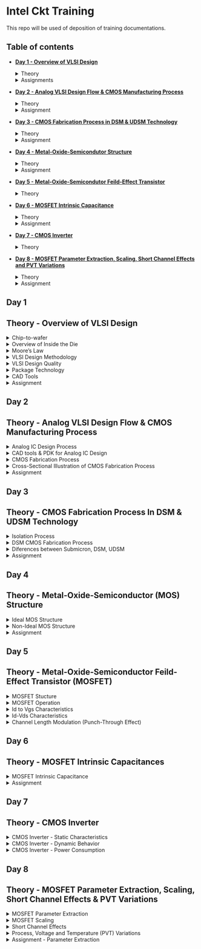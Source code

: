 # Intel Ckt Training
This repo will be used of deposition of training documentations.

## Table of contents
+ **[ Day 1 - Overview of VLSI Design ](https://github.com/TengBoonHuei/intel_ckt_training#day-1)**
  <details><summary> Theory </summary>
  
  [Theory - Overview of VLSI Design](https://github.com/TengBoonHuei/intel_ckt_training/blob/main/README.md#theory---overview-of-vlsi-design)
  
  </details>
    
  <details><summary> Assignments </summary>
    
  [Assignments - Prerequisite Assignments](https://github.com/TengBoonHuei/intel_ckt_training/blob/main/README.md#prerequisite-assignments)
 
  </details>

+ **[Day 2 - Analog VLSI Design Flow & CMOS Manufacturing Process](https://github.com/TengBoonHuei/intel_ckt_training/blob/main/README.md#day-2)**
  <details><summary> Theory </summary>
  
  [Theory - Analog VLSI Design Flow & CMOS Manufacturing Process](https://github.com/TengBoonHuei/intel_ckt_training/blob/main/README.md#theory---analog-vlsi-design-flow--cmos-manufacturing-process)
  
  </details>
  
  <details><summary> Assignment </summary>
  
  [Assignment - Draw Circuit from Layouts](https://github.com/TengBoonHuei/intel_ckt_training/blob/main/README.md#fabrication-process--layout)
  
  </details>  
  
+ **[Day 3 - CMOS Fabrication Process in DSM & UDSM Technology](https://github.com/TengBoonHuei/intel_ckt_training/blob/main/README.md#day-3)**
  <details><summary> Theory </summary>
  
  [Theory - CMOS Fabrication Process in DSM & UDSM Technology](https://github.com/TengBoonHuei/intel_ckt_training/blob/main/README.md#theory---cmos-fabrication-process-in-dsm--udsm-technology)
  
  </details>
  
  <details><summary> Assignment </summary>
  
  [Assignment - DSM & UDSM Technology](https://github.com/TengBoonHuei/intel_ckt_training/blob/main/README.md#dsm--udsm-technology)
  
  </details>
  
+ **[Day 4 - Metal-Oxide-Semicondutor Structure](https://github.com/TengBoonHuei/intel_ckt_training#day-4)**
  <details><summary> Theory </summary>
  
  [Theory - Metal-Oxide-Semiconductor Structure](https://github.com/TengBoonHuei/intel_ckt_training/blob/main/README.md#theory---metal-oxide-semiconductor-mos-structure)
  
  </details>
  
  <details><summary> Assignment </summary>
  
  [Assignment - Metal-Oxide-Semiconductor Structure](https://github.com/TengBoonHuei/intel_ckt_training/blob/main/README.md#metal-oxide-semiconductor-mos-structure)
  
  </details>
  
+ **[Day 5 - Metal-Oxide-Semicondutor Feild-Effect Transistor](https://github.com/TengBoonHuei/intel_ckt_training/blob/main/README.md#day-5)**
  <details><summary> Theory </summary>
  
  [Theory - Metal-Oxide-Semiconductor Feild-Effect Transistor](https://github.com/TengBoonHuei/intel_ckt_training/blob/main/README.md#theory---metal-oxide-semiconductor-feild-effect-transistor-mosfet)
  
  </details>
  
+ **[Day 6 - MOSFET Intrinsic Capacitance](https://github.com/TengBoonHuei/intel_ckt_training/blob/main/README.md#day-6)**
  <details><summary> Theory </summary>
  
  [Theory - MOSFET Intrinsic Capacitance](https://github.com/TengBoonHuei/intel_ckt_training/blob/main/README.md#theory---mosfet-intrinsic-capacitances)
  
  </details>
  
  <details><summary> Assignment </summary>
  
  [Assignment - MOSFET with Capacitor](https://github.com/TengBoonHuei/intel_ckt_training/blob/main/README.md#mosfet-with-capacitor)
  
  </details>
  
+ **[Day 7 - CMOS Inverter](https://github.com/TengBoonHuei/intel_ckt_training/blob/main/README.md#day-7)**
  <details><summary> Theory </summary>
  
  [Theory - CMOS Inverter](https://github.com/TengBoonHuei/intel_ckt_training/blob/main/README.md#theory---cmos-inverter)
  
  </details>
  
+ **[Day 8 - MOSFET Parameter Extraction, Scaling, Short Channel Effects and PVT Variations](https://github.com/TengBoonHuei/intel_ckt_training/blob/main/README.md#day-8)**
  <details><summary> Theory </summary>
  
  [Theory - MOSFET Parameter Extraction, Scaling, Short Channel Effect & PVT Variations](https://github.com/TengBoonHuei/intel_ckt_training/blob/main/README.md#theory---mosfet-parameter-extraction-scaling-short-channel-effects--pvt-variations)
  
  </details>
  
  <details><summary> Assignment </summary>
  
  [Assignment - Parameter Extractions](https://github.com/TengBoonHuei/intel_ckt_training/blob/main/README.md#parameter-extraction)
  
  </details>
  
## Day 1
## Theory - Overview of VLSI Design

<details><summary> Chip-to-wafer </summary>
  
### **Chip-to-wafer**
#### Packaged Chip
* Die is placed at the center of the chip (package).
* Wire bonding is the method of interconnecting the die to the external world.
* The package's function is to connect the silicon die to the circuit board.
* The package are encapsulated, so to protect the die inside the chip.
* Evolution and different types of Packaged Chip, example:
  ![image](https://user-images.githubusercontent.com/121993909/211232190-d5a756e7-5c60-453d-aa2a-c1f1d014273c.png)

#### Die and Wafer
* generally die size is (1x1)mm or (1x2)mm
* wafer diameter is around 12 inch ~ 300 mm
* a single wafer contains 10’s of thousands die  

</details>

<details><summary> Overview of Inside the Die </summary>


### **Overview of Inside the Die**
![image](https://user-images.githubusercontent.com/121993909/211232757-c48ace28-45d5-4a7d-9f51-a21b1f451c03.png)
* Memory & Memory Controller
  * SRAM or DRAM
  * Memory Controller
  
* Digital
  * Made by standard cells using semi-custom VLSI design flow.
  * Eg. Gates, MUX, Decoder, Counters, FSMs
  
* Analog and RF
  * Made by custom VLSI flow
  * Eg. VCO, LDO, Op-Amp, LPF/HPF, ADC/DAC
   </details>

<details><summary> Moore’s Law </summary>

* Moore’s Law defines the number of transistors in a dense integrated circuit doubles every 2 years
* Every two years, the feature size is reduced by 1/sqrt(2) times

</details>

<details><summary> VLSI Design Methodology </summary>

### Critical factors of design execution:
  
  * functionality, performance & quality
  * low cost
  * faster time-to-market
  
### **VLSI Design Methodology**
  
Two types of VLSI Design Styles:
  
1. Field-Pragrammable Gate Array (FPGA)
    * faster prototyping and cost-effective, basically use in prototyping and testing
    * typically consists of input/output buffers, array of configurable logic blocks (CLBs) and programmable interconnect

2. Application Speciic Intergrated Circuit (ASIC)
    * Permanent circuitry. Once the application specific circuit is taped-out into silicon, it cannot be changed.
    * Higher cost as need to start design from scratch. 
    * More power efficient, power consumption of ASICs can be very minutely controlled and optimized.
  
</details>

<details><summary> VLSI Design Quality </summary>

### **VLSI Design Quality**
#### Importamt criteria to measure the design quality:
1. Testability
  
    * Generation of good test vector
    * Availability of good test fixture at speed
</details>

<details><summary> Package Technology </summary>


### **Package Technology**
* VLSI chips can fail if various packaging constraints and parasitic are not included in the design phase 
* number of ground planes, power planes and the bonding pads greatly affect the behaviours of on-chip power and ground buses
* length of bonding wire and lead length of the package can create serious issue  
     </details>

<details><summary> CAD Tools </summary>

### **CAD Tools**
* essential for timely development of integrated circuits
* CAD technology for VLSI chip design can be categorized into the following areas:
    * High-level synthesis
  
  </details>
  
<details><summary> Assignment </summary>

### **Prerequisite Assignments**
  * [RC Circuit](https://drive.google.com/file/d/1x5PnTjW8ha-spVDT3cuYXojVoWyKdVjv/view?usp=share_link)
  * [Digital Circuits](https://drive.google.com/file/d/1Ww-4ZigmUcCJQGWNldrs159sRDHLK9hX/view?usp=share_link)
  * [Electrical Circuits]()
  * [Semiconductor Devices]()
  
</details>
  
## Day 2
## Theory - Analog VLSI Design Flow & CMOS Manufacturing Process

<details><summary> Analog IC Design Process </summary>

### **Analog IC Design Process**
  
![image](https://user-images.githubusercontent.com/121993909/211451557-032a642c-2d99-4425-823c-051fa9349c8f.png)
  
#### Electrical Design
  * Electrical design requires active and passive deice electrical models for:
    * Creating the design
    * Verifying the design
    * Determining the robustness of the design

#### Physical Design
  * Physical design the the process of representing the electrical design in a layout.
  * Physical design needs:
    * Entering various geometries
    * Folow Design Rule Checks (DRC)
    * Check Layout versus Schematic (LVS)
    * Extract Parasitic
  
#### Test Design
  * Test design is the process of coordinating, planning, and implementing the measurement of the analog and integrated circuit performance.
  * Type of test:
    * Functional
    * Parametric
    * Static
    * Dynamic
</details>
  
<details><summary> CAD tools & PDK for Analog IC Design </summary>
  
  ### **CAD Tools and PDK for Analog IC Design**
  
  ![image](https://user-images.githubusercontent.com/121993909/211453646-cca9f344-42c6-480d-b121-a4d0f558df7d.png)
</details>

<details><summary> CMOS Fabrication Process </summary>
  
  ### **CMOS Fabrication Process**
  
  #### CMOS Fabrication Process
  1. Wafer Formation (sand-to-silicon)
      * Controlled amount of impurities are added to the pure molten silicon in a heating crucible.
      * a seed crystal is dipped into the melt to initiate crystal growth.
      * the seed are rotated at a certain rate to withdraw the molten silicon vertically to form a fixed diameter ingot.
      * ingot are then sliced into ~1mm thick wafers.
  
  2. Photolitography
      * The wafer is coated with the photoresist and subjected to selective illumination through the photomask.
      * A photomask is constructed with chromium covered quartz glass. A UV light source is used to expose the photoresist (exposed area are hardening).
      * A developer solvent is then used to dissolve the soluble unexposed photoresist, leaving island of insoluble exposed photoresist.
        ![image](https://user-images.githubusercontent.com/121993909/211456680-2676ea80-8eb8-434c-b140-42276780911f.png)

  3. Well & Channel Formation
      #### 4 types of CMOS Technology Process
        * N-well process
  
          ![image](https://user-images.githubusercontent.com/121993909/211458587-90e4fdb4-d372-44ec-9403-d651bcf753ef.png)

        * P-well process
  
          ![image](https://user-images.githubusercontent.com/121993909/211458630-47d24354-31e0-4151-92c3-f3017092e81b.png)

        * Twin-well process
  
          ![image](https://user-images.githubusercontent.com/121993909/211458652-82472e26-341b-4735-bee2-e906be7ddfd9.png)

        * Triple-will process
  
          ![image](https://user-images.githubusercontent.com/121993909/211458673-05f294da-a2a1-4048-bfd9-bd940f188c7e.png)
      
  4. Silicon Dioxide (SiO2) Deposition
      #### Wet Oxidation: oxidizing atmosphere contains water vapor.
        * Temperature between 900C to 1000C
        * Rapid process
      
      #### Dry Oxidation: oxidizing atmosphere with pure oxigen.
        * Temperature ~1200C to achieve acceptable growth rate.
        * form better quality oxide layer.
  
      #### Atomic Layer Deposition (ALD)
        * mixing of chemicals on top of the surface to form oxide layer.
  
  5. Isolation
      * Individual devices in CMOS process need to be isolated from one another to prevent unexpected interactions.
  
  6. Gate Oxide Creation
      * Formation of thin gate oxide layer on the surface of the gate region.
  
  7. Gate and Drain/Source Formation
      * Formation of thin gate oxide and thick feild oxide.
      * Deposition and Patterning polysilicon to create the gates.
      * Etch away the exposed gate oxide and implant the p-diff and n-diff at where the region of p/n channels.
  
  8. Contacts and Metallization
      * Contact cuts are made to source, drain and gate according to the contact mask. 
  
  9. Passivation
      * Adding a protective glass layer that prevents the ingress of contaminants.
  
  10. Metrology
      * A process of measuring the parameters like the photomask pattern, critical dimension (CD), and image placement are matching between all the metal layers.
</details>

<details><summary> Cross-Sectional Illustration of CMOS Fabrication Process </summary>
  
  ### **Cross-Sectional Illustration of CMOS Fabrication Process**
  
  Step 1: Substrate
  * Start the process with P-substrate.
  
    ![image](https://user-images.githubusercontent.com/121993909/211505785-f35ec678-d11c-453c-8ba9-0d5776c6d554.png)

  Step 2: Oxidation
  * Oxidation with high-purity oxygen and hydrogen at 1000C temperature.
  
    ![image](https://user-images.githubusercontent.com/121993909/211506617-c753dc8a-4b44-497e-a399-5af8d536016c.png)

  Step 3: Photoresist
  * Foring a layer of light-sensitive polymer that hardens when exposed to light.
  
    ![image](https://user-images.githubusercontent.com/121993909/211507494-1e0d3c3d-f4d8-4402-b43c-b7768ff05010.png)

  Step 4: Masking
  * Photoresist is exposed to UV rays through the n-well mask.
  
    ![image](https://user-images.githubusercontent.com/121993909/211507742-e66adc40-0d9c-4db4-b382-38909893eb28.png)

  Step 5: Photoresist removal
  * A part of the photoresist under unexposed region are removed by using the basic or acidic solution.
  
    ![image](https://user-images.githubusercontent.com/121993909/211508289-8fe4d504-ad35-47f5-82df-0765973abb2b.png)

  Step 6: Removal of SiO2 using acid etching
  * Removal of SiO2 oxidation layer through the open area by using hydrofluoric acid.
  
    ![image](https://user-images.githubusercontent.com/121993909/211508824-0177af3f-9fc6-4b15-bb96-9e6a31431599.png)

  Step 7: Removal of photoresist
  * Removal of photoresist
  
    ![image](https://user-images.githubusercontent.com/121993909/211509071-0201e29a-1881-4504-9d86-8457bebe5483.png)

  Step 8: Formation of N-well
  * By using ion implantation or diffusion process to form N-well.
  
    ![image](https://user-images.githubusercontent.com/121993909/211509539-fb589210-54a2-4dfe-a5bc-03626094b17a.png)

  Step 9: Removal of SiO2
  * Using the hydrofluoric acid to remove the remaining SiO2.
  
    ![image](https://user-images.githubusercontent.com/121993909/211509901-f9bf73f6-94f8-47df-ae8d-0325d593c019.png)

  Step 10: Deposition of Polysilicon
  * Chemical Vapor Deposition (CVD) process is used to deposit a very thin layer of gate oxide.
  * Followed by deposition of polysilicon layer.
  
    ![image](https://user-images.githubusercontent.com/121993909/211510643-bd58acef-9abe-4b04-ac94-2a3a35ae3587.png)

  Step 11: Removing the layer barring a small area for the "Gate"
  * Except the two small region required for forming the gates of PMOS and NMOS, the remaining layers are stripped off.
  
    ![image](https://user-images.githubusercontent.com/121993909/211511146-11085dd3-053d-471e-88e9-76f4f1639d2e.png)

  Step 12: Oxidation Process
  * Oxidation layer is formed on top of the surface, thin oxide layer at the gate region and the rest are thick oxide layer.
  
    ![image](https://user-images.githubusercontent.com/121993909/211512114-1437492f-f518-4495-8c70-82cbb379d858.png)

  Step 13: Masking and N-diffusion
  * By using masking process to open the small gaps for N-diffusion.
  
    ![image](https://user-images.githubusercontent.com/121993909/211512655-42e63b28-d756-4813-afe3-d92bb82d5520.png)

  * The n-type dopants are diffused or ion implanted to form the NMOS terminal.
  
    ![image](https://user-images.githubusercontent.com/121993909/211513092-a262785b-5e9c-4d3d-8098-3dd306036399.png)

  Step 14: Oxide stripping
  * The remaining oxidation layer are stripped off.
  
  Step 15: Masking and P-diffusion.
  * Similar to step 13, the P-diffusion regions are implanted with p-type dopants to form P-MOS terminal.
  
    ![image](https://user-images.githubusercontent.com/121993909/211514476-20234e1f-f3dc-455b-b8cf-64611de5a9de.png)

  Step 16: Thick field oxide formation
  * Forming thick-field oxide in all region except the PMOS and NMOS terminals.
  
    ![image](https://user-images.githubusercontent.com/121993909/211514947-ba64c7ed-51b9-40cf-931a-2d4ac772d30b.png)
  
  Step 17: Contact creation
  * Contact creation
  
    ![image](https://user-images.githubusercontent.com/121993909/211517947-de8ad7af-e7bc-4907-a59d-907ec960632c.png)
  
  Step 18: Metallization
  * Aluminium (Al) or Copper (Cu) deposited on the wafer.
  
    ![image](https://user-images.githubusercontent.com/121993909/211518849-4a19f47d-c2fa-4ebb-83ea-1bbe9335ddbb.png)

</details>

<details><summary> Assignment </summary>
  
  ### Fabrication Process & Layout

  + **[Fabrication Process & Layout](https://drive.google.com/file/d/1CxdaA5OUX5YnXoWtph7iwB4jn6LFVT-K/view?usp=share_link)**

</details>

## Day 3
## Theory - CMOS Fabrication Process In DSM & UDSM Technology
<details><summary> Isolation Process </summary>
  
  #### LOCOS vs STI Isolation Technique
  
  1. Local Oxidation of Silicon (LOCOS) Isolation:
      * Traditional isolation technique used in submicron process.
      * Limitation: bird's beak effect causing lost in surface area.
      * Advantage: simple process flow, high oxide quality

  2. Sallow Trench Isolation (STI):
      * Preffered isolation technique for deep-submicron process.
      * Advantage: avoids Bird's beak shape characteristic and allows forming a smaller isolation region.
      * Disadvantage: more complicated technique and large number of process steps.

</details>

<details><summary> DSM CMOS Fabrication Process </summary>
  
  #### Deep Submicron (DSM) CMOS Fabrication Process
  
  Step 1 - P/N-Well Creation
  * p-well & n-well implantation followed by deep diffusion
      
      ![image](https://user-images.githubusercontent.com/121993909/212548760-ecde54b4-105e-4a15-8cf4-25ac564f580e.png)

  Step 2 - Sallow Trench Isolation
  * Sallow trench isolation (STI) electrically isolates one region/transistor from another.
  
      ![image](https://user-images.githubusercontent.com/121993909/212548976-afd16819-5a27-44bd-a74c-5e38ee1f8d1f.png)

  Step 3 - Treshold Shift and Anti-Punch through Implants
  * P threshold implant is used to make the NMOS harder to invert and the PMOS easier resulting in threshold voltages balance around zero volts.
  * An implant can be applied to create a higher-doped region beneath the channels to prevent the punch-through from the drain depletion region extending to source depletion region.
   
      ![image](https://user-images.githubusercontent.com/121993909/212549362-eee30c73-bcf0-473c-a7be-82a7ef1905fa.png)

  Step 4 - Thin Oxide and Polysilicon Gate
  * A thin oxide is deposited followed by polysilicon. These layers are removed where they are not wanted.
  
      ![image](https://user-images.githubusercontent.com/121993909/212549498-392c9bac-716d-4d5e-9778-5aba08f2448e.png)

  Step 5 - Lightly Doped Source and Drain
  * A lightly-doped implant is used to create a lightly-doped source and drain next to the channel of the MOSFETs.
  
      ![image](https://user-images.githubusercontent.com/121993909/212549609-38b3032b-745c-4b8c-86f5-963f4a3c68e9.png)

  Step 6 - Sidewall Spacer
  * Deposit sidewall spacer to prevent the part of the source and drain next to the channel from being heavily doped.
  
      ![image](https://user-images.githubusercontent.com/121993909/212549850-90165d87-5757-40e0-b253-53bb977cb73f.png)

  Step 7 - Implantation of Heavily Doped Source and Drain
  * Heavily dope provides the complete sources and drains
  * Also forms an ohmic contact into the well and substrate.
  
      ![image](https://user-images.githubusercontent.com/121993909/212550051-16b57aa9-7ca5-45d4-bda0-a2c6bd5c26b9.png)

  Step 8 - Siliciding (Silicide and Polycide)
  * This step is to reduce the resistance of the bulks diffusion and polysilicon and forms an ohmic contact with material on which it is deposited.
  
      ![image](https://user-images.githubusercontent.com/121993909/212550227-b0c6a480-ac0f-4c2e-836a-a673cebed36d.png)

  Step 9 - Intermediate Oxide Layer
  * An oxide layer is used to cover the transistors and to planarize the surface.
  
      ![image](https://user-images.githubusercontent.com/121993909/212550368-8ca050a4-08df-419b-83dd-fb7d95ce9668.png)

  Step 10 - First Level Metal
  * Tungsten(W) plug are built through the lower intermidiate oxide layer to provide contact between the devices, wells, and substrate to the first-level metal.
  
      ![image](https://user-images.githubusercontent.com/121993909/212550556-1c104747-6092-4f0b-80fa-7ec01ad77d74.png)
  
  Step 11 - Second Level Metal
  * Repeat the previos step to built second & third-level metal.
  
      ![image](https://user-images.githubusercontent.com/121993909/212550674-d0710046-b499-4f82-befc-767d6b529423.png)

</details>

<details><summary> Diferences between Submicron, DSM, UDSM </summary>
  
  ![image](https://user-images.githubusercontent.com/121993909/212551124-7807e4aa-a4e8-49ec-8e5c-a2a3d9408756.png)

</details>

<details><summary> Assignment </summary>
  
  #### DSM & UDSM Technology
  
  + **[DSM & UDSM Technology](https://drive.google.com/file/d/1lK00QBuAJEa49GRfjY-l8cqMtb9dnChr/view?usp=share_link)**
  
</details>

## Day 4
## Theory - Metal-Oxide-Semiconductor (MOS) Structure
<details><summary> Ideal MOS Structure </summary>
  
  #### Metal-Oxide-Semiconductor (MOS)
  * MOS is simply a capacitor built up by a dielectric layer which sandwiched between the metal and the semiconductor layers.
  
    ![image](https://user-images.githubusercontent.com/121993909/212722507-90274be6-b040-4b30-b055-a5751f8bd84b.png)
  
  * MOS do not have current-voltage relationship, but only with capacitance-voltage relationship.
  * At V(gate) > V(threshold), the capacitance is inverse proportional to frequency.
  
    ![image](https://user-images.githubusercontent.com/121993909/212722648-e4ecf3c4-96f5-4f62-bd63-9ec7d23b2fcf.png)
  
  #### Ideal MOS Junction / Capacitor
  * Ideal characteristics
  
    ![image](https://user-images.githubusercontent.com/121993909/212722726-53937105-0b60-4ea5-a0b7-77534974ce33.png)

  #### Three deference MOS operation modes
  1. Acumulation Mode, V < 0
  * When negative voltage applied at the Gate terminal, causing the accumulation of majority carrier (holes) at the interface.
  * Charge at the surface is directly proportional to the negative voltage.
                             
    ![image](https://user-images.githubusercontent.com/121993909/212722239-0ed35f62-d7f3-482a-912e-8fee7857def9.png)
                       
  2. Depletion Mode, 0 < V < Vt
  * Semiconductor surface form a depletion region, the surface charge is negative and gradually increase with inrease of voltage.
  * The voltage at which the surface carrier concentration is exactly equal to bulk carrier conentration is called weak inversion/treshold voltage.
  * This is the inversion point where the depletion mode ends and strong inversion started.
    
    ![image](https://user-images.githubusercontent.com/121993909/212726227-4817718c-21da-4a22-8453-6a0dcf92bca1.png)

  3. Strong Inversion Mode, V >= Vt
  * At threshold voltage, a channel form at the surface of the semiconductor due to inversion charge.
  * Before threshold voltage, the charge comes from negatively charged ionized acceptor.
  * After threshold voltage, more charge comes from the electrons rather than depleting the holes.
  
    ![image](https://user-images.githubusercontent.com/121993909/212727418-e3a47033-3150-49ad-8395-c1721130b1da.png)

  
</details>

<details><summary> Non-Ideal MOS Structure </summary>
  
  #### Non-Ideal MOS Structure Effects
  1. Effect of fixed charge, Qf
  * Fixed charge is the charge has no movement and will not vary with voltage.
  * Applying negative voltage at the gate, the surface charge at the silicon will be zero (flat-band condition).
  
  2. Effect of metal-semiconductor work function different, ɸms
  * Both metal and semicondutor are made with different type of materials, hence they have different work function.
  * Work function means the minimum energy required to remove an eletron from a solid material surface into a point in the vacuum.
  * To remove the electrons from the P-substrate semicondutor surface, we have to provide a negative voltage to the gate.
  
</details>

<details><summary> Assignment </summary>
  
  #### Metal-Oxide-Semiconductor (MOS) Structure
  
  + **[Metal-Oxide-Semiconductor Structure](https://drive.google.com/file/d/1J2FEnV60zrcpUA5jj_AzRldoylW38_u3/view?usp=share_link)**
  
</details>

## Day 5
## Theory - Metal-Oxide-Semiconductor Feild-Effect Transistor (MOSFET)
<details><summary> MOSFET Stucture </summary>

  ### Metal-Oxide-Semiconductor Field-Effect Transistor (MOSFET)
  
  #### MOSFET Structure
  * MOSFET Structure in Top, Front and 3D views.
  
    ![image](https://user-images.githubusercontent.com/121993909/213101900-6c56f7dc-0082-47d7-a194-a522a1e7b419.png)
       
</details>
  
<details><summary> MOSFET Operation </summary>
  
  ### MOSFET Operation
  
  Case 1: Cutoff
  * Gate voltage lower than threshold voltage, Vgs < Vt.
  * No channel form between source and drain.
  
  Case 2: Linear Operation
  * Gate voltage slightly above threshold voltage, Vgs - Vt >= Vds.
  * N-channel start to form between drain and source.
  * Current flow from drain to source, Id.
  * Id increase linearly with Vgs increase.
  
  Case 3: Saturation Mode
  * Gate voltage much more higher than threshold voltage, Vgs - Vt < Vds
  * At saturation point, the curent from drain to source is saturated even the Vds keep increasing.
  
    ![image](https://user-images.githubusercontent.com/121993909/213120881-7a9710b9-abce-46b5-b15e-eeec7c1e04b6.png)

</details>
  
<details><summary> Id to Vgs Characteristics </summary>
  
  #### NMOS Id-Vgs Charateristics
  
  ![image](https://user-images.githubusercontent.com/121993909/213132077-307de05e-e434-4a1d-b77c-41c252c19efd.png)
  
  #### PMOS Id-Vgs Characteristics
  
  ![image](https://user-images.githubusercontent.com/121993909/213131904-79bbb255-5d76-4fd6-8781-6adabc4ce913.png)

  #### Relationship of Id-Vgs
  
  ![image](https://user-images.githubusercontent.com/121993909/213133854-236c86a2-975d-4ca8-8d18-90aad7266d2b.png)
  
</details>
  
<details><summary> Id-Vds Characteristics </summary>
  
  #### Relationship of Id-Vds
  
  ![image](https://user-images.githubusercontent.com/121993909/213139307-abac3c6f-c242-4a3d-a4ac-4d45da8b1462.png)
  
</details>
  
<details><summary> Channel Length Modulation (Punch-Through Effect) </summary>
  
  #### Channel Length Modulation and Punch-Through Effect

  * In real MOSFET, when Vds keep increasing, the depletion region at drain terminal will extended towards the source terminal.
  * This causing the channel length decreases, and Id increase with Vds increases.
  * An extreme case of channel length modulation is called punch-through where the channel length reduce to zero.
  * Punch-through causing rapidly increase in current, Id with inreasing in drain-source voltage, Vds.
  
    ![image](https://user-images.githubusercontent.com/121993909/213145906-2b773870-acf5-4e9a-be11-c9f0ba8a4733.png)

  * The chart below represent the characteristics of the channel length modulation.
  * When the Vds is higher than Vgs - Vt, the drain current (Id) no longer saturated. And the current is inreasing with the Vds instead.
  
    ![image](https://user-images.githubusercontent.com/121993909/213148857-31cb0ed6-c2c2-4035-86e3-53aa636d51a6.png)
  
</details>

## Day 6
## Theory - MOSFET Intrinsic Capacitances
<details><summary> MOSFET Intrinsic Capacitance </summary>
  
  #### Cutoff Region Intrinsic Capacitance
  
  * Cgso: gate-source overlap capacitance
  * Cgdo: gate-drain overlap capacitance
  * Cgso = Cgdo = Cox * W * Ld
  * Cdb: drain-bulk reverse bias junction capacitance
  * Csb: source-bulk reverse bias junction capacitance
  * Cgb: gate-bulk oxide capacitance (High value)
  * No channel capacitance
  
    ![image](https://user-images.githubusercontent.com/121993909/215365536-971f5765-784b-4cc1-a81e-8bf1c6bd2824.png)

  #### Linear Region Intrinsic Capacitance
  
  * Cgso: gate-source overlap capacitance
  * Cgdo: gate-drain overlap capacitance
  * Cgso = Cgdo = Cox * W * Ld
  * Cdb: drain-bulk reverse bias junction capacitance
  * Csb: source-bulk reverse bias junction capacitance
  * Cgdch: gate-channel oxide at drain side
  * Cgsch: gate-channel oxide at source side
  * Cgsch = Cgdch = 1/2(Cox * W * Leff)
  * Cch-b: channel-bulk capacitance
  
    ![image](https://user-images.githubusercontent.com/121993909/215365600-c3d51b90-16fa-4aba-9299-fecce7332ed4.png)

  #### Saturation Region Intrinsic Capacitance
  
  * Cgso: gate-source overlap capacitance
  * Cgdo: gate-drain overlap capacitance
  * Cgso = Cgdo = Cox * W * Ld
  * Cdb: drain-bulk reverse bias junction capacitance
  * Csb: source-bulk reverse bias junction capacitance
  * Cgsch: gate-channel oxide capacitance at source side
  * Cgsch = 2/3(Cox * W * Leff)
  * Cch-b: channel-bulk capacitance
    
    ![image](https://user-images.githubusercontent.com/121993909/215365654-be687b0e-0851-4cb6-becc-a7c5ba1a5665.png)

</details>

<details><summary> Assignment </summary>
  
  #### MOSFET with Capacitor
  
  + **[MOSFET with Capacitor](https://drive.google.com/file/d/17AOIVM4ptb-3r6g5jI1kalYb9TSbbGbs/view?usp=share_link)**
  
</details>

## Day 7
## Theory - CMOS Inverter
<details><summary> CMOS Inverter - Static Characteristics </summary>
  
  #### Properties CMOS Inverter from Switched Level view
  
  * Rail-to-rail swing: results in high noise margin
  * Logic level independent of device size
  * Low output impedance and less sensitive to noise
  * Extremely high input impedance
  * No direct path between supply and ground, static power ~ 0W.
  
    ![image](https://user-images.githubusercontent.com/121993909/216751015-ff55e564-f24f-4d65-8235-c4102d101884.png)

  #### CMOS Inverter Operation Region
  
  * CMOS Operation Characteristics
  
    ![image](https://user-images.githubusercontent.com/121993909/216752588-4c29e119-eb4d-47c3-adfc-4cff2787c901.png)

  #### MOSFET Strength Variation
  
  * CMOS Strength Analysis 
  
    ![image](https://user-images.githubusercontent.com/121993909/216752618-1ddd0e5c-b28a-4ca2-91ee-e9feeb9dda82.png)

  * Strong : 
    * increased width
    * less impedance
    * lower threshold voltage
    * less slope
  
  * Weak : 
    * decreased width
    * more impedance
    * higher threshold voltage
    * more slope
  
  #### Noise Margin
  
  * Inverter Noise Margin
    * Noise margin is the amount of noise that could be added to a worst-case output such that the signal can still be interpreted as a valid input.
    * How much noise the circuit can tolerate? So, the output voltage can get the correct logic.
  
    !![image](https://user-images.githubusercontent.com/121993909/216757940-cddd8baf-85e8-4ddf-a773-84edf4b08d77.png)
                         
</details>
  
<details><summary> CMOS Inverter - Dynamic Behavior </summary>
  
  #### CMOS Inverter Dynamic Behavior
  * High performance CMOS circuit should have less propagation delay, less rise and fall time.
  * Propagation delay of the CMOS inverter is determined by the time it takes to charge and discharge the load capacitance Cload through the P/N MOS transistors respectively.
  * If Cload increases:
    * Propagation delay (PD) increases
    * Output rise time (Trise) increases
    * Output fall time (Tfall) increases
  * Keeping load capacitance as low as possible can achieve a high performance CMOS circuits.
  
  
  #### Major Components of Load Capacitance
  * Intrinsic Capacitance
    * Cdbp, Cdbn : drain-buld capacitances
    * Cgdp, Cgdn : gate-drain overlap capacitance
  
  * Wiring Capacitance
    * Cw : Interconnect wiring capacitance
  
  * Fanout Capacitance
    * Cgsp, Cgsn : source-bulk reverse bias junction capacitance
  
  * Cload = Cint + Cwiring + Cfanout
  
    ![image](https://user-images.githubusercontent.com/121993909/216758976-dded7d1b-90db-4850-b077-7a1f828bcb06.png)
  
  
  #### Rise Time
  * The time required for the output voltage to rise from 10% to 90% of the supply voltage
    ![image](https://user-images.githubusercontent.com/121993909/216759087-edfd78ce-9714-4df8-bbed-88887ccf2d9e.png)

  
  #### Fall Time
  * The time required for the output voltage to fall from 90% to 10% of the supply voltage
    ![image](https://user-images.githubusercontent.com/121993909/216759092-597205cc-62a1-488d-aa5a-3f096dcbc06b.png)
  
  
  #### Propagation Delay (Tp)
  * Input to output delay during the signal transition at 50%.
  
    ![image](https://user-images.githubusercontent.com/121993909/216759324-b4da0b91-b53e-41b8-a01a-a82d9d4af27e.png)
  
  * Delay calculation
    * Tp = 0.69 * Cload * [(Rp + Rn) / 2]
  
      ![image](https://user-images.githubusercontent.com/121993909/216759447-87d226ee-8390-4dbf-98ba-0030f7d4f614.png)
  
  #### Ways to Minimized Propagation Delay
  1. Reduce Load Capacitance, Cload
  2. Increase the W/L ratio of transistors
  3. Increase Vdd
  
</details>

<details><summary> CMOS Inverter - Power Consumption </summary>
  
  #### Dynamic power dissipation due to charge/discharging of capacitance
  * Each time load capacitance get charged through PMOS, its voltage rise from 0 to VDD.
  * Due to this, certain amount of energy is drawn from the power supply.
  * Part of this energy dissipated on the PMOS device while the remainder stored in the load capacitor.
  * During the high-to-low transition, this capacitor is disharged, and the stored energy is dissipated in the NMOS device.
  * The values of the Energy Evdd taken from the supply during the transition is:
     ###### Evdd = Cload * VDD * VDD
  * Energy stored on the capacitor at the end of the transition:
     ###### Ec = (Cload * VDD * VDD) / 2
  * Only half of the energy supplied by the power source is stored on Cload. The other half has been dissipated in the PMOS transistor.
  * If the gate is switched on and off F(0-1) times per second, the power consumption equals:
     ###### Pdyn = Cload * VDD * VDD * F(0-1)
  
  
  #### Dissipation due to Direct Path Current
  * Energy consume per switching period:
     ###### Edp = VDD * Ipeak * Tsc
  * The average power consumption:
     ###### Pdp = Csc * VDD * VDD * F
  
    ![image](https://user-images.githubusercontent.com/121993909/216771484-f002010a-37ef-45dd-9168-261337331d61.png)

  
  #### Static Power Consumption
  * The static or steady state power dissipation of a circuit is expressed as:
     ###### Pstat = Istat * VDD
  * Ideally, Istat = 0 as the PMOS and NMOS device are never on simultaneously in the steady state operation.
  * But a leakage current flowing through the reverse biased diode junctions of the transistors located between source and drain and the substrate.
  * In general the leakage currents are very small and can be ignored. However the junction currents are caused by thermally generated carriers.
  * Sub-threshold Current: Drain-to-source current even when Vgs is smaller than the threshold voltage.
  
    ![image](https://user-images.githubusercontent.com/121993909/216771852-636dc284-b965-4f9e-b1d3-544dd5b8641c.png)
  
</details>
 
## Day 8
## Theory - MOSFET Parameter Extraction, Scaling, Short Channel Effects & PVT Variations
<details><summary> MOSFET Parameter Extraction </summary>
  
  #### Lerge Signal Model Parameters
  * MOSFET Level 1 Model Parameters:
    1. Vt0: Zero body biased threshold voltage
    2. γ (GAMMA): Body bias parameter
    3. λ (LAMBDA): Channel length modulation parameter
    4. Kn (KN): Tranconductance parameter
    5. ϕ𝑓 (PHI): Surface Potential
  
  #### Calculation of Vt0 - Zero body biased threshold voltage
  **## 𝐼𝐷(𝑆𝑎𝑡) = 𝑘𝑛/2 . (𝑉𝐺𝑆 − 𝑉𝑇)2 . (1 + λ𝑉𝐷𝑆)
  **## 𝐼𝐷(𝑆𝑎𝑡) = 𝑘𝑛/2 . (𝑉𝐺𝑆 − 𝑉𝑇)2
  
</details>

<details><summary> MOSFET Scaling </summary>
  
</details>

<details><summary> Short Channel Effects </summary>
  
</details>

<details><summary> Process, Voltage and Temperature (PVT) Variations </summary>
  
</details>

<details><summary> Assignment - Parameter Extraction </summary>
  
  #### Parameter Extraction
  
  + **[Parameter Extraction]()**

</details>
